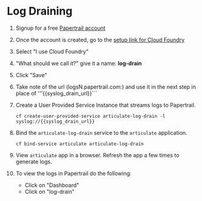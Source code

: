 # Log Draining

1. Signup for a free [Papertrail account](https://papertrailapp.com/)
2. Once the account is created, go to the [setup link for Cloud Foundry](papertrailapp.com/systems/new)
3. Select "I use Cloud Foundry"
4. "What should we call it?" give it a name: **log-drain**
5. Click "Save"
6. Take note of the url (logsN.papertrail.com:<port-number>) and use it in the next step in place of '''{{syslog_drain_url}}```
7. Create a User Provided Service Instance that streams logs to Papertrail.

    ```cf create-user-provided-service articulate-log-drain -l syslog://{{syslog_drain_url}}```
   
8. Bind the ```articulate-log-drain``` service to the ```articulate``` application.

    ```cf bind-service articulate articulate-log-drain```
 
9. View ```articulate``` app in a browser. Refresh the app a few times to generate logs.
10. To view the logs in Papertrail do the following:
    - Click on "Dashboard"
    - Click on "log-drain"
    
